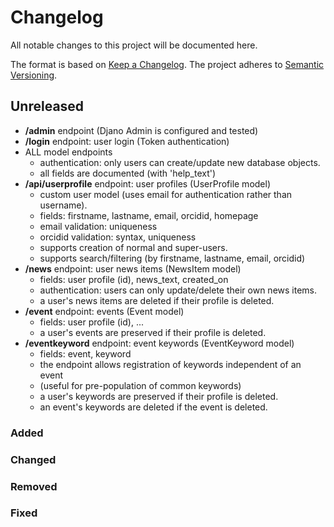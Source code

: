 # Changelog

All notable changes to this project will be documented here.

The format is based on [Keep a Changelog](https://keepachangelog.com/en/1.0.0/).
The project adheres to [Semantic Versioning](https://semver.org/spec/v2.0.0.html).

## Unreleased
- **/admin** endpoint (Djano Admin is configured and tested)
- **/login** endpoint: user login (Token authentication)
- ALL model endpoints
  - authentication: only users can create/update new database objects.
  - all fields are documented (with 'help_text')
- **/api/userprofile** endpoint: user profiles (UserProfile model)
  - custom user model (uses email for authentication rather than username).
  - fields: firstname, lastname, email, orcidid, homepage
  - email validation: uniqueness
  - orcidid validation: syntax, uniqueness
  - supports creation of normal and super-users.
  - supports search/filtering (by firstname, lastname, email, orcidid)
- **/news** endpoint: user news items (NewsItem model)
  - fields: user profile (id), news_text, created_on
  - authentication: users can only update/delete their own news items.
  - a user's news items are deleted if their profile is deleted.
- **/event** endpoint: events (Event model)
  - fields: user profile (id), ...
  - a user's events are preserved if their profile is deleted.
- **/eventkeyword** endpoint: event keywords (EventKeyword model)
  - fields: event, keyword
  - the endpoint allows registration of keywords independent of an event
  - (useful for pre-population of common keywords)
  - a user's keywords are preserved if their profile is deleted.
  - an event's keywords are deleted if the event is deleted.

### Added
### Changed
### Removed
### Fixed

